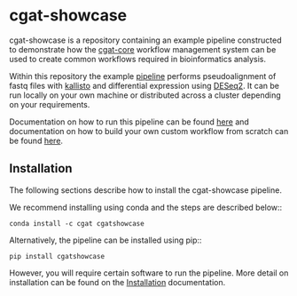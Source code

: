 # cgat-showcase

cgat-showcase is a repository containing an example pipeline constructed to demonstrate how the [cgat-core](https://github.com/cgat-developers/cgat-core) workflow management system can be used to create common workflows required in bioinformatics analysis.

Within this repository the example [pipeline](https://github.com/cgat-developers/cgat-showcase/blob/master/cgatshowcase/pipeline_transdiffexprs.py) performs pseudoalignment of fastq files
with [kallisto](https://pachterlab.github.io/kallisto/about.html) and differential expression using [DESeq2](https://www.bioconductor.org/packages/release/bioc/html/DESeq2.html). It can be run locally on your own machine or distributed across a cluster depending on your requirements.

Documentation on how to run this pipeline can be found [here](https://cgat-showcase.readthedocs.io/en/latest/) and documentation on how
to build your own custom workflow from scratch can be found [here](https://cgat-core.readthedocs.io/en/latest/defining_workflow/Tutorial.html).

Installation
------------

The following sections describe how to install the cgat-showcase pipeline.

We recommend installing using conda and the steps are described below::

   `conda install -c cgat cgatshowcase`

Alternatively, the pipeline can be installed using pip::

   `pip install cgatshowcase`

However, you will require certain software to run the pipeline. More detail on installation can be found on the [Installation](https://cgat-showcase.readthedocs.io/en/latest/getting_started/Installation.html) documentation.
